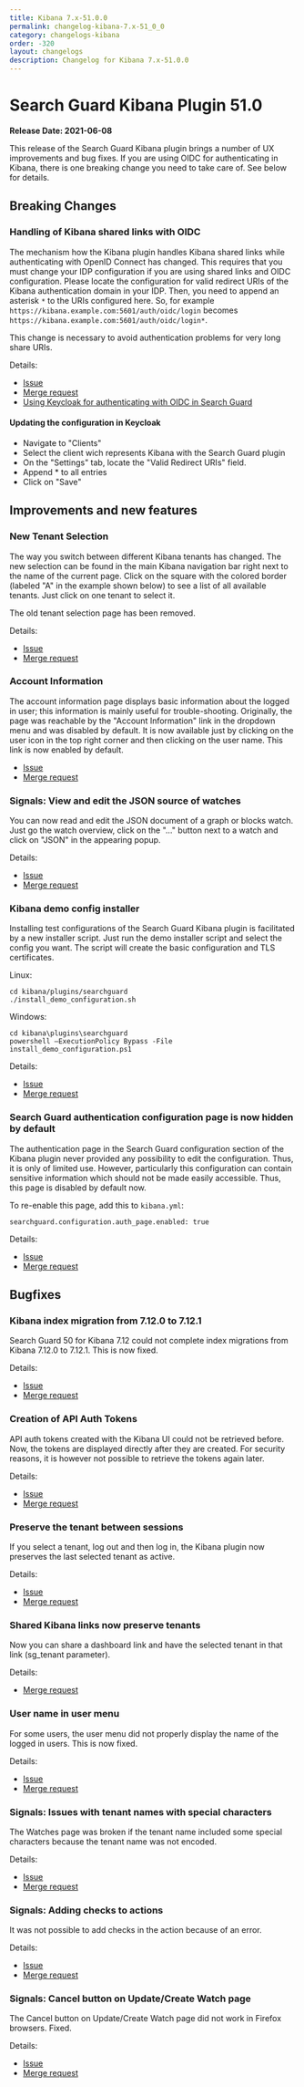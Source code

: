 ```yaml
---
title: Kibana 7.x-51.0.0
permalink: changelog-kibana-7.x-51_0_0
category: changelogs-kibana
order: -320
layout: changelogs
description: Changelog for Kibana 7.x-51.0.0	
---
```


<!--- Copyright 2021 floragunn GmbH -->


# Search Guard Kibana Plugin 51.0

**Release Date: 2021-06-08**


This release of the Search Guard Kibana plugin brings a number of UX improvements and bug fixes. If you are using OIDC for authenticating in Kibana, there is one breaking change you need to take care of. See below for details.

## Breaking Changes

### Handling of Kibana shared links with OIDC

The mechanism how the Kibana plugin handles Kibana shared links while authenticating with OpenID Connect has changed. This requires that you must change your IDP configuration if you are using shared links and OIDC configuration. Please locate the configuration for valid redirect URIs of the Kibana authentication domain in your IDP. Then, you need to append an asterisk `*` to the URIs configured here. So, for example `https://kibana.example.com:5601/auth/oidc/login` becomes `https://kibana.example.com:5601/auth/oidc/login*`.

This change is necessary to avoid authentication problems for very long share URIs.

Details:

* [Issue](https://git.floragunn.com/search-guard/search-guard-kibana-plugin/-/issues/363)
* [Merge request](https://git.floragunn.com/search-guard/search-guard-kibana-plugin/-/merge_requests/730)
* [Using Keycloak for authenticating with OIDC in Search Guard](https://search-guard.com/kibana-openid-keycloak/)  

#### Updating the configuration in Keycloak

* Navigate to "Clients" 
* Select the client wich represents Kibana with the Search Guard plugin
* On the "Settings" tab, locate the "Valid Redirect URIs" field. 
* Append * to all entries
* Click on "Save"

## Improvements and new features

### New Tenant Selection

The way you switch between different Kibana tenants has changed. The new selection can be found in the main Kibana navigation bar right next to the name of the current page. Click on the square with the colored border (labeled "A" in the example shown below) to see a list of all available tenants. Just click on one tenant to select it.

<!-- p align="center">
<img src="kibana_51_tenant_selection.png" class="md_image"/>
</p -->

The old tenant selection page has been removed.

Details:

* [Issue](https://git.floragunn.com/search-guard/search-guard-kibana-plugin/-/issues/314)
* [Merge request](https://git.floragunn.com/search-guard/search-guard-kibana-plugin/-/merge_requests/718)

### Account Information

The account information page displays basic information about the logged in user; this information is mainly useful for trouble-shooting. Originally, the page was reachable by the "Account Information" link in the dropdown menu and was disabled by default. It is now available just by clicking on the user icon in the top right corner and then clicking on the user name. This link is now enabled by default.

* [Issue](https://git.floragunn.com/search-guard/search-guard-kibana-plugin/-/issues/314)
* [Merge request](https://git.floragunn.com/search-guard/search-guard-kibana-plugin/-/merge_requests/718)

### Signals: View and edit the JSON source of watches

You can now read and edit the JSON document of a graph or blocks watch. Just go the watch overview, click on the "..." button next to a watch and click on "JSON" in the appearing popup.

Details:

* [Issue](https://git.floragunn.com/search-guard/search-guard-kibana-plugin/-/issues/322)
* [Merge request](https://git.floragunn.com/search-guard/search-guard-kibana-plugin/-/merge_requests/727)


### Kibana demo config installer

Installing test configurations of the Search Guard Kibana plugin is facilitated by a new installer script. Just run the demo installer script and select the config you want. The script will create the basic configuration and TLS certificates. 

Linux: 

```
cd kibana/plugins/searchguard
./install_demo_configuration.sh
```

Windows: 

```
cd kibana\plugins\searchguard
powershell —ExecutionPolicy Bypass -File install_demo_configuration.ps1
```

Details:

* [Issue](https://git.floragunn.com/search-guard/search-guard-kibana-plugin/-/issues/313)
* [Merge request](https://git.floragunn.com/search-guard/search-guard-kibana-plugin/-/merge_requests/674)

### Search Guard authentication configuration page is now hidden by default

The authentication page in the Search Guard configuration section of the Kibana plugin never provided any possibility to edit the configuration. Thus, it is only of limited use. However, particularly this configuration can contain sensitive information which should not be made easily accessible. Thus, this page is disabled by default now.

To re-enable this page, add this to `kibana.yml`: 

```
searchguard.configuration.auth_page.enabled: true
```

Details:

* [Issue](https://git.floragunn.com/search-guard/search-guard-kibana-plugin/-/issues/342)
* [Merge request](https://git.floragunn.com/search-guard/search-guard-kibana-plugin/-/merge_requests/700)

## Bugfixes


### Kibana index migration from 7.12.0 to 7.12.1

Search Guard 50 for Kibana 7.12 could not complete index migrations from Kibana 7.12.0 to 7.12.1. This is now fixed.

Details:

* [Issue](https://git.floragunn.com/search-guard/search-guard-kibana-plugin/-/issues/367)
* [Merge request](https://git.floragunn.com/search-guard/search-guard-kibana-plugin/-/merge_requests/732)


### Creation of API Auth Tokens

API auth tokens created with the Kibana UI could not be retrieved before. Now, the tokens are displayed directly after they are created. For security reasons, it is however not possible to retrieve the tokens again later.

Details:

* [Issue](https://git.floragunn.com/search-guard/search-guard-kibana-plugin/-/issues/339)
* [Merge request](https://git.floragunn.com/search-guard/search-guard-kibana-plugin/-/merge_requests/726)


### Preserve the tenant between sessions

If you select a tenant, log out and then log in, the Kibana plugin now preserves the last selected tenant as active.

Details:

* [Issue](https://git.floragunn.com/search-guard/search-guard-kibana-plugin/-/issues/363)
* [Merge request](https://git.floragunn.com/search-guard/search-guard-kibana-plugin/-/merge_requests/730)


### Shared Kibana links now preserve tenants

Now you can share a dashboard link and have the selected tenant in that link (sg\_tenant parameter). 

Details:

* [Merge request](https://git.floragunn.com/search-guard/search-guard-kibana-plugin/-/merge_requests/718)

### User name in user menu

For some users, the user menu did not properly display the name of the logged in users. This is now fixed.

Details:

* [Issue](https://git.floragunn.com/search-guard/search-guard-kibana-plugin/-/issues/352)
* [Merge request](https://git.floragunn.com/search-guard/search-guard-kibana-plugin/-/merge_requests/705)


### Signals: Issues with tenant names with special characters

The Watches page was broken if the tenant name included some special characters because the tenant name was not encoded.

Details:

* [Issue](https://git.floragunn.com/search-guard/search-guard-kibana-plugin/-/issues/368)
* [Merge request](https://git.floragunn.com/search-guard/search-guard-kibana-plugin/-/merge_requests/733)

### Signals: Adding checks to actions

It was not possible to add checks in the action because of an error.

Details:

* [Issue](https://git.floragunn.com/search-guard/search-guard-kibana-plugin/-/issues/361)
* [Merge request](https://git.floragunn.com/search-guard/search-guard-kibana-plugin/-/merge_requests/727)


### Signals: Cancel button on Update/Create Watch page

The Cancel button on Update/Create Watch page did not work in Firefox browsers. Fixed.

Details:

* [Issue](https://git.floragunn.com/search-guard/search-guard-kibana-plugin/-/issues/319)
* [Merge request](https://git.floragunn.com/search-guard/search-guard-kibana-plugin/-/merge_requests/724)